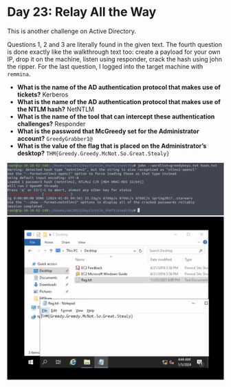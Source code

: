 # Day 23: Relay All the Way

This is another challenge on Active Directory.

Questions 1, 2 and 3 are literally found in the given text. The fourth question is done exactly like the walkthrough text too: create a payload for your own IP, drop it on the machine, listen using responder, crack the hash using john the ripper. For the last question, I logged into the target machine with `remmina`.

* **What is the name of the AD authentication protocol that makes use of tickets?** Kerberos
* **What is the name of the AD authentication protocol that makes use of the NTLM hash?** NetNTLM
* **What is the name of the tool that can intercept these authentication challenges?** Responder
* **What is the password that McGreedy set for the Administrator account?** `GreedyGrabber1@`
* **What is the value of the flag that is placed on the Administrator’s desktop?** `THM{Greedy.Greedy.McNot.So.Great.Stealy}`

![](q4.png)
![](q5.png)
